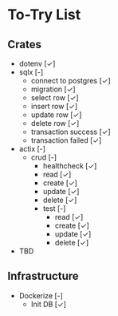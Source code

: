 # To-Try List
## Crates
- dotenv [✓]
- sqlx [-]
  - connect to postgres [✓]
  - migration [✓]
  - select row [✓]
  - insert row [✓]
  - update row [✓]
  - delete row [✓]
  - transaction success [✓]
  - transaction failed [✓]
- actix [-]
  - crud [-]
    - healthcheck [✓]
    - read [✓]
    - create [✓]
    - update [✓]
    - delete [✓]
    - test [-]
      - read [✓]
      - create [✓]
      - update [✓]
      - delete [✓]
- TBD
## Infrastructure
- Dockerize [-]
  - Init DB [✓] 